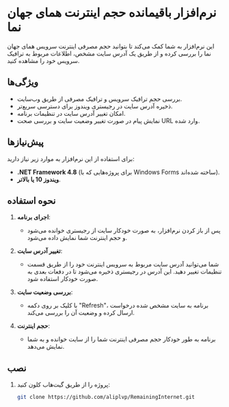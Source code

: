 # نرم‌افزار باقیمانده حجم اینترنت همای جهان نما

این نرم‌افزار به شما کمک می‌کند تا بتوانید حجم مصرفی اینترنت سرویس همای جهان نما را بررسی کرده و از طریق یک آدرس سایت مشخص، اطلاعات مربوط به ترافیک سرویس خود را مشاهده کنید.

## ویژگی‌ها

- بررسی حجم ترافیک سرویس و ترافیک مصرفی از طریق وب‌سایت.
- ذخیره آدرس سایت در رجیستری ویندوز برای دسترسی سریع‌تر.
- امکان تغییر آدرس سایت در تنظیمات برنامه.
- نمایش پیام در صورت تغییر وضعیت سایت و بررسی صحت URL وارد شده.

## پیش‌نیازها

برای استفاده از این نرم‌افزار به موارد زیر نیاز دارید:

- **.NET Framework 4.8** (برای پروژه‌هایی که با Windows Forms ساخته شده‌اند).
- **ویندوز 10 یا بالاتر**.

## نحوه استفاده

1. **اجرای برنامه**: 
   - پس از باز کردن نرم‌افزار، به صورت خودکار سایت از رجیستری خوانده می‌شود و حجم اینترنت شما نمایش داده می‌شود.
   
2. **تغییر آدرس سایت**:
   - شما می‌توانید آدرس سایت مربوط به سرویس اینترنت خود را از طریق قسمت تنظیمات تغییر دهید. این آدرس در رجیستری ذخیره می‌شود تا در دفعات بعدی به صورت خودکار استفاده شود.
   
3. **بررسی وضعیت سایت**:
   - با کلیک بر روی دکمه "Refresh"، برنامه به سایت مشخص شده درخواست ارسال کرده و وضعیت آن را بررسی می‌کند.

4. **حجم اینترنت**:
   - برنامه به طور خودکار حجم مصرفی اینترنت شما را از سایت خوانده و به شما نمایش می‌دهد.

## نصب

1. پروژه را از طریق گیت‌هاب کلون کنید:

   ```bash
   git clone https://github.com/aliplvp/RemainingInternet.git
